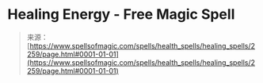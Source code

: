 <!--yml
category: 未分类
date: 2024-06-12 18:35:49
-->

# Healing Energy - Free Magic Spell

> 来源：[https://www.spellsofmagic.com/spells/health_spells/healing_spells/2259/page.html#0001-01-01](https://www.spellsofmagic.com/spells/health_spells/healing_spells/2259/page.html#0001-01-01)